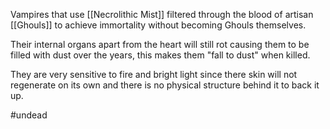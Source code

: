 Vampires that use [[Necrolithic Mist]] filtered through the blood of artisan [[Ghouls]] to achieve immortality without becoming Ghouls themselves.

Their internal organs apart from the heart will still rot causing them to be filled with dust over the years, this makes them "fall to dust" when killed.

They are very sensitive to fire and bright light since there skin will not regenerate on its own and there is no physical structure behind it to back it up.

#undead 